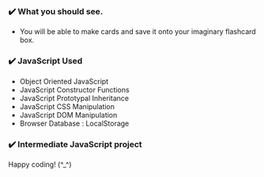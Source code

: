 ### :heavy_check_mark: What you should see.
-  You will be able to make cards and save it onto your imaginary flashcard box.
### :heavy_check_mark: JavaScript Used
- Object Oriented JavaScript
- JavaScript Constructor Functions
- JavaScript Prototypal Inheritance
- JavaScript CSS Manipulation
- JavaScript DOM Manipulation
- Browser Database : LocalStorage
### :heavy_check_mark: Intermediate JavaScript project


Happy coding! (^_^)